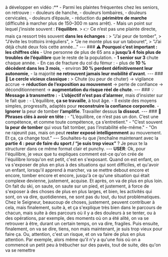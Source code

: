 à développer en vidéo :** - Parmi les plaintes fréquentes chez les seniors, on retrouve : - douleurs de hanche, - douleurs lombaires, - douleurs cervicales, - douleurs d’épaule, - réduction du **périmètre de marche** (difficulté à marcher plus de 150–300 m sans arrêt). - Mais un point sur lequel j’insiste souvent : **l’équilibre**. > 👉 Ce n’est pas une plainte directe, mais ça ressort très souvent **dans les échanges** : > "J’ai peur de tomber", > "J’évite les trottoirs irréguliers", > "Je ne monte plus sur un tabouret", > "J’ai déjà chuté deux fois cette année…" --- ### ⚠️ **Pourquoi c’est important : les chiffres clés** - Une personne de plus de 65 ans a **jusqu’à 4 fois plus de troubles de l’équilibre** que le reste de la population. - **1 senior sur 3** chute chaque année. - En cas de fracture du col du fémur : - plus de **10 % décèdent dans les 3 mois**, - environ **30 % perdent définitivement leur autonomie**, - la majorité **ne retrouvent jamais leur mobilité d’avant**. --- ### 🔁 **Le cercle vicieux classique :** > Chute (ou peur de chuter) → vigilance accrue → **réduction de l’exposition au mouvement** → perte de confiance → déconditionnement → **augmentation du risque réel de chute**. --- ### 💡 **Message à transmettre :** - **L’objectif n’est pas d’alarmer**, mais d’insister sur le fait que : - L’équilibre, **ça se travaille**, à tout âge. - Il existe des moyens simples, progressifs, adaptés pour **reconstruire la confiance corporelle**. - **Ignorer** la peur de tomber **l’amplifie**. Travailler dessus **la dissout**. --- ### 🔁 **Phrases clés à avoir en tête :** - "L’équilibre, ce n’est pas un don. C’est une compétence, et comme toute compétence, ça s’entretient." - "C’est souvent **la peur de tomber** qui vous fait tomber, pas l’instabilité elle-même." - "On ne rajeunit pas, mais on peut **rester exposé intelligemment** au mouvement. Et ça, ça change tout." --- Souhaites-tu que j’enchaîne maintenant avec la **partie 4 : peur de faire du sport / “je suis trop vieux”** ? Je peux te la structurer dans ce même format clair et punchy. --- **USER**: Ok, pour l'équilibre, je veux que tu expliques comment est-ce qu'on crée de l'équilibre lorsqu'on est petit, c'est en s'exposant. Quand on est enfant, on va s'exposer de plus en plus à des situations qui sont difficiles, et qu'avoir un enfant, lorsqu'il apprend à marcher, va se mettre debout encore et encore, tomber encore et encore, jusqu'à ce qu'une situation qui était complexe devienne, justement, acquise. Et après, on va de plus en plus loin. On fait du ski, on saute, on saute sur un pied, et justement, à force de s'exposer à des choses de plus en plus larges, et bien, les activités qui sont, on va dire, quotidiennes, ne sont pas du tout, du tout problématiques. Chez le Seigneur, beaucoup de choses, justement, peuvent contribuer à cela, mais finalement, suite à, et ça s'explique très bien dans le parcours de chacun, mais suite à des parcours où il y a des douleurs à se tenter, ou à des opérations, par exemple, des moments où on a été alité, on va se retrouver à être, durant un certain temps, on va dire, fragiles. Puis ensuite, finalement, on va se dire, tiens, non mais maintenant, je suis trop vieux pour faire ça. Ou, attention, c'est un risque, et on va faire de plus en plus attention. Par exemple, alors même qu'il n'y a qu'une fois où on a commencé un petit peu à trébucher sur des pavés, tout de suite, dès qu'on va se remettre
